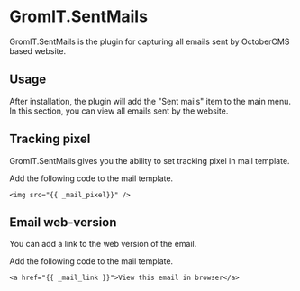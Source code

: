 # GromIT.SentMails

GromIT.SentMails is the plugin for capturing all emails sent by OctoberCMS based website. 

## Usage

After installation, the plugin will add the "Sent mails" item to the main menu. In this section, you can view all emails sent by the website.

## Tracking pixel

GromIT.SentMails gives you the ability to set tracking pixel in mail template.

Add the following code to the mail template.
```twig
<img src="{{ _mail_pixel}}" />
```

## Email web-version

You can add a link to the web version of the email.

Add the following code to the mail template.
```twig
<a href="{{ _mail_link }}">View this email in browser</a>
```